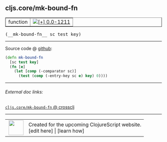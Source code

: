 ## cljs.core/mk-bound-fn



 <table border="1">
<tr>
<td>function</td>
<td><a href="https://github.com/cljsinfo/cljs-api-docs/tree/0.0-1211"><img valign="middle" alt="[+] 0.0-1211" title="Added in 0.0-1211" src="https://img.shields.io/badge/+-0.0--1211-lightgrey.svg"></a> </td>
</tr>
</table>


 <samp>
(__mk-bound-fn__ sc test key)<br>
</samp>

---







Source code @ [github](https://github.com/clojure/clojurescript/blob/r2496/src/cljs/cljs/core.cljs#L7655-L7659):

```clj
(defn mk-bound-fn
  [sc test key]
  (fn [e]
    (let [comp (-comparator sc)]
      (test (comp (-entry-key sc e) key) 0))))
```

<!--
Repo - tag - source tree - lines:

 <pre>
clojurescript @ r2496
└── src
    └── cljs
        └── cljs
            └── <ins>[core.cljs:7655-7659](https://github.com/clojure/clojurescript/blob/r2496/src/cljs/cljs/core.cljs#L7655-L7659)</ins>
</pre>

-->

---



###### External doc links:

[`cljs.core/mk-bound-fn` @ crossclj](http://crossclj.info/fun/cljs.core.cljs/mk-bound-fn.html)<br>

---

 <table>
<tr><td>
<img valign="middle" align="right" width="48px" src="http://i.imgur.com/Hi20huC.png">
</td><td>
Created for the upcoming ClojureScript website.<br>
[edit here] | [learn how]
</td></tr></table>

[edit here]:https://github.com/cljsinfo/cljs-api-docs/blob/master/cljsdoc/cljs.core/mk-bound-fn.cljsdoc
[learn how]:https://github.com/cljsinfo/cljs-api-docs/wiki/cljsdoc-files

<!--

This information was too distracting to show to readers, but I'll leave it
commented here since it is helpful to:

- pretty-print the data used to generate this document
- and show how to retrieve that data



The API data for this symbol:

```clj
{:ns "cljs.core",
 :name "mk-bound-fn",
 :type "function",
 :signature ["[sc test key]"],
 :source {:code "(defn mk-bound-fn\n  [sc test key]\n  (fn [e]\n    (let [comp (-comparator sc)]\n      (test (comp (-entry-key sc e) key) 0))))",
          :title "Source code",
          :repo "clojurescript",
          :tag "r2496",
          :filename "src/cljs/cljs/core.cljs",
          :lines [7655 7659]},
 :full-name "cljs.core/mk-bound-fn",
 :full-name-encode "cljs.core/mk-bound-fn",
 :history [["+" "0.0-1211"]]}

```

Retrieve the API data for this symbol:

```clj
;; from Clojure REPL
(require '[clojure.edn :as edn])
(-> (slurp "https://raw.githubusercontent.com/cljsinfo/cljs-api-docs/catalog/cljs-api.edn")
    (edn/read-string)
    (get-in [:symbols "cljs.core/mk-bound-fn"]))
```

-->
